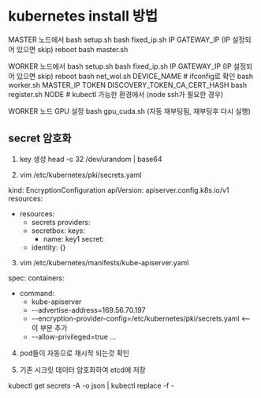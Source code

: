 # kubernetes install 방법

MASTER 노드에서
bash setup.sh
bash fixed_ip.sh IP GATEWAY_IP (IP 설정되어 있으면 skip)
reboot
bash master.sh

WORKER 노드에서
bash setup.sh
bash fixed_ip.sh IP GATEWAY_IP (IP 설정되어 있으면 skip)
reboot
bash net_wol.sh DEVICE_NAME # ifconfig로 확인
bash worker.sh MASTER_IP TOKEN DISCOVERY_TOKEN_CA_CERT_HASH
bash register.sh NODE # kubectl 가능한 환경에서 (node ssh가 필요한 경우)

WORKER 노드 GPU 설정
bash gpu_cuda.sh (자동 재부팅됨, 재부팅후 다시 실행)

## secret 암호화

1. key 생성 
head -c 32 /dev/urandom | base64

2. vim /etc/kubernetes/pki/secrets.yaml

kind: EncryptionConfiguration
apiVersion: apiserver.config.k8s.io/v1
resources:
   - resources:
     - secrets
     providers:
     - secretbox:
         keys:
         - name: key1
           secret: <KEY>
     - identity: {}

3. vim /etc/kubernetes/manifests/kube-apiserver.yaml

spec:
  containers:
  - command:
    - kube-apiserver
    - --advertise-address=169.56.70.197
    - --encryption-provider-config=/etc/kubernetes/pki/secrets.yaml <-- 이 부분 추가
    - --allow-privileged=true
    ...

4. pod들이 자동으로 재시작 되는것 확인

5. 기존 시크릿 데이터 암호화하여 etcd에 저장

kubectl get secrets -A -o json | kubectl replace -f -
